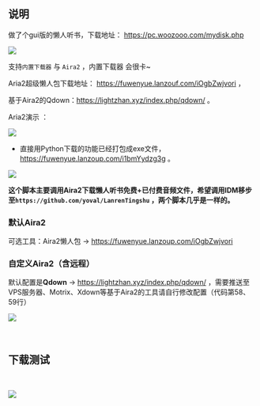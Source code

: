 ## 说明

做了个gui版的懒人听书，下载地址： https://pc.woozooo.com/mydisk.php

![](https://gitee.com/fuwenyue/tuchuang/raw/master/16489197596551648919758791.png)

支持`内置下载器` 与 `Aira2` ，内置下载器 会很卡~

Aria2超级懒人包下载地址： https://fuwenyue.lanzouf.com/iOgbZwjvori ，

基于Aira2的Qdown：https://lightzhan.xyz/index.php/qdown/ 。



Aria2演示 ：

![](https://gitee.com/fuwenyue/tuchuang/raw/master/16489213296511648921328740.png)



- 直接用Python下载的功能已经打包成exe文件，https://fuwenyue.lanzoup.com/i1bmYydzg3g 。

![](https://gitee.com/fuwenyue/tuchuang/raw/master/utools/16413212479461641321247929.png)


**这个脚本主要调用Aira2下载懒人听书免费+已付费音频文件，希望调用IDM移步至`https://github.com/yoval/LanrenTingshu` ，两个脚本几乎是一样的。**

### 默认Aira2

可选工具：Aira2懒人包 → https://fuwenyue.lanzoup.com/iOgbZwjvori

### 自定义Aira2（含远程）


默认配置是**Qdown** → https://lightzhan.xyz/index.php/qdown/ ，需要推送至VPS服务器、Motrix、Xdown等基于Aira2的工具请自行修改配置（代码第58、59行）

![](https://gitee.com/fuwenyue/tuchuang/raw/master/utools/16413170610251641316228362.png)


<br/>

## 下载测试

<br/>

![](https://gitee.com/fuwenyue/tuchuang/raw/master/utools/16413151092241641315109208.png)
